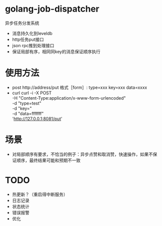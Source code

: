 # golang-job-dispatcher
异步任务分发系统
- 消息持久化到leveldb
- http任务put接口
- json rpc推到处理接口
- 保证局部有序，相同同key的消息保证顺序执行

# 使用方法
- post http://address/put 格式［form］: type=xxx key=xxx data=xxxx
- curl curl -i -X POST \
   -H "Content-Type:application/x-www-form-urlencoded" \
   -d "type=test" \
   -d "key=" \
   -d "data=fffffff" \
 'http://127.0.0.1:8081/put'

# 场景
- 对局部顺序有要求，不恰当的例子：异步点赞和取消赞，快速操作，如果不保证顺序，最终结果可能和预期不一致

# TODO
- 热更新？（重启得中断服务）
- 日志记录
- 状态统计
- 错误报警
- 优化
